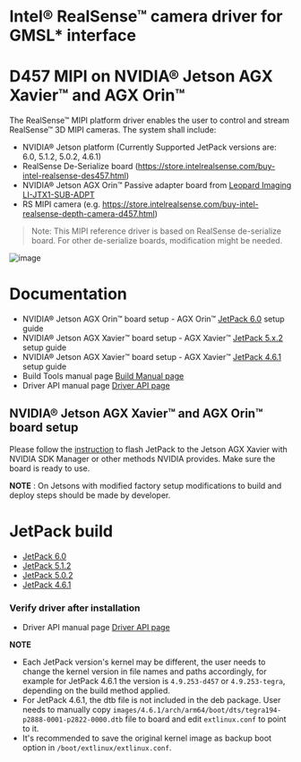# Intel® RealSense™ camera driver for GMSL* interface

# D457 MIPI on NVIDIA® Jetson AGX Xavier™ and AGX Orin™
The RealSense™ MIPI platform driver enables the user to control and stream RealSense™ 3D MIPI cameras.
The system shall include:
* NVIDIA® Jetson platform (Currently Supported JetPack versions are: 6.0, 5.1.2, 5.0.2, 4.6.1)
* RealSense De-Serialize board (https://store.intelrealsense.com/buy-intel-realsense-des457.html)
* NVIDIA® Jetson AGX Orin™ Passive adapter board from [Leopard Imaging LI-JTX1-SUB-ADPT](https://leopardimaging.com/product/accessories/adapters-carrier-boards/for-nvidia-jetson/li-jtx1-sub-adpt/)
* RS MIPI camera (e.g. https://store.intelrealsense.com/buy-intel-realsense-depth-camera-d457.html)

> Note: This MIPI reference driver is based on RealSense de-serialize board. For other de-serialize boards, modification might be needed. 

![image](https://user-images.githubusercontent.com/64067618/216807681-ed679a79-71d6-43ab-bfde-e0abb019b72d.png)


# Documentation

- NVIDIA® Jetson AGX Orin™ board setup - AGX Orin™ [JetPack 6.0](./README_JP6.md) setup guide
- NVIDIA® Jetson AGX Xavier™ board setup - AGX Xavier™ [JetPack 5.x.2](./README_JP5.md) setup guide
- NVIDIA® Jetson AGX Xavier™ board setup - AGX Xavier™ [JetPack 4.6.1](./README_JP4.md) setup guide
- Build Tools manual page [Build Manual page](./README_tools.md)
- Driver API manual page [Driver API page](./README_driver.md)

## NVIDIA® Jetson AGX Xavier™ and AGX Orin™ board setup

Please follow the [instruction](https://docs.nvidia.com/sdk-manager/install-with-sdkm-jetson/index.html) to flash JetPack to the Jetson AGX Xavier with NVIDIA SDK Manager or other methods NVIDIA provides. Make sure the board is ready to use.

**NOTE** : On Jetsons with modified factory setup modifications to build and deploy steps should be made by developer.

# JetPack build

- [JetPack 6.0](./README_JP6.md#build-environment-prerequisites)
- [JetPack 5.1.2](./README_JP5.md#build-kernel-dtb-and-d457-driver)
- [JetPack 5.0.2](./README_JP5.md#build-kernel-dtb-and-d457-driver)
- [JetPack 4.6.1](./README_JP4.md#build-kernel-dtb-and-d457-driver)

### Verify driver after installation
- Driver API manual page [Driver API page](./README_driver.md)

**NOTE**

- Each JetPack version's kernel may be different, the user needs to change the kernel version in file names and paths accordingly, for example for JetPack 4.6.1 the version is `4.9.253-d457` or `4.9.253-tegra`, depending on the build method applied.
- For JetPack 4.6.1, the dtb file is not included in the deb package. User needs to manually copy `images/4.6.1/arch/arm64/boot/dts/tegra194-p2888-0001-p2822-0000.dtb` file to board and edit `extlinux.conf` to point to it.
- It's recommended to save the original kernel image as backup boot option in `/boot/extlinux/extlinux.conf`.